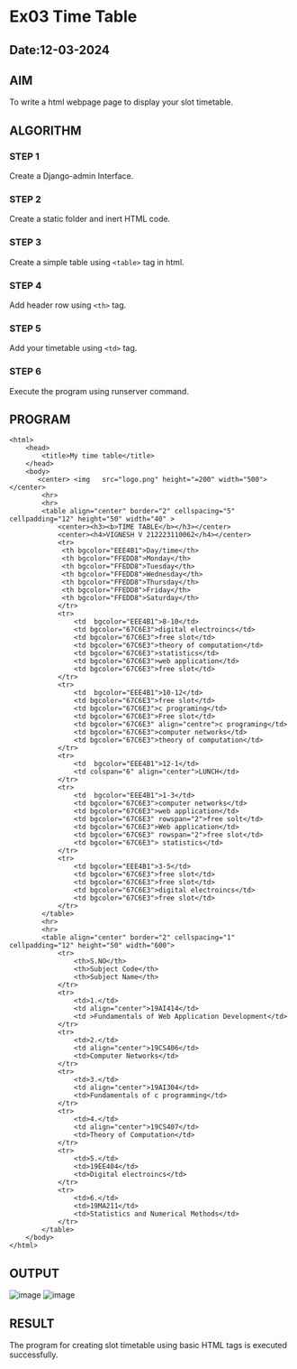 # Ex03 Time Table
## Date:12-03-2024

## AIM
To write a html webpage page to display your slot timetable.

## ALGORITHM
### STEP 1
Create a Django-admin Interface.

### STEP 2
Create a static folder and inert HTML code.

### STEP 3
Create a simple table using ```<table>``` tag in html.

### STEP 4
Add header row using ```<th>``` tag.

### STEP 5
Add your timetable using ```<td>``` tag.

### STEP 6
Execute the program using runserver command.

## PROGRAM
```
<html>
    <head>
        <title>My time table</title>
    </head>
    <body>
       <center> <img   src="logo.png" height="=200" width="500"> </center>
        <hr>
        <hr>
        <table align="center" border="2" cellspacing="5" cellpadding="12" height="50" width="40" >
            <center><h3><b>TIME TABLE</b></h3></center>
            <center><h4>VIGNESH V 212223110062</h4></center>
            <tr>
             <th bgcolor="EEE4B1">Day/time</th>
             <th bgcolor="FFEDD8">Monday</th>
             <th bgcolor="FFEDD8">Tuesday</th>
             <th bgcolor="FFEDD8">Wednesday</th>
             <th bgcolor="FFEDD8">Thursday</th>
             <th bgcolor="FFEDD8">Friday</th>
             <th bgcolor="FFEDD8">Saturday</th>
            </tr>
            <tr>
                <td  bgcolor="EEE4B1">8-10</td>
                <td bgcolor="67C6E3">digital electroincs</td>
                <td bgcolor="67C6E3">free slot</td>
                <td bgcolor="67C6E3">theory of computation</td>
                <td bgcolor="67C6E3">statistics</td>
                <td bgcolor="67C6E3">web application</td>
                <td bgcolor="67C6E3">free slot</td>
            </tr>
            <tr>
                <td  bgcolor="EEE4B1">10-12</td>
                <td bgcolor="67C6E3">free slot</td>
                <td bgcolor="67C6E3">c programing</td>
                <td bgcolor="67C6E3">Free slot</td>
                <td bgcolor="67C6E3" align="centre">c programing</td>
                <td bgcolor="67C6E3">computer networks</td>
                <td bgcolor="67C6E3">theory of computation</td>
            </tr>
            <tr>
                <td  bgcolor="EEE4B1">12-1</td>
                <td colspan="6" align="center">LUNCH</td>
            </tr>
            <tr>
                <td  bgcolor="EEE4B1">1-3</td>
                <td bgcolor="67C6E3">computer networks</td>
                <td bgcolor="67C6E3">web application</td>
                <td bgcolor="67C6E3" rowspan="2">free solt</td>
                <td bgcolor="67C6E3">Web application</td>
                <td bgcolor="67C6E3" rowspan="2">free slot</td>
                <td bgcolor="67C6E3"> statistics</td>
            </tr>
            <tr>
                <td bgcolor="EEE4B1">3-5</td>
                <td bgcolor="67C6E3">free slot</td>
                <td bgcolor="67C6E3">free slot</td>
                <td bgcolor="67C6E3">digital electroincs</td>
                <td bgcolor="67C6E3">free slot</td>
            </tr>
        </table>
        <hr>
        <hr>
        <table align="center" border="2" cellspacing="1" cellpadding="12" height="50" width="600">
            <tr>
                <th>S.NO</th>
                <th>Subject Code</th>
                <th>Subject Name</th>
            </tr>
            <tr>
                <td>1.</td>
                <td align="center">19AI414</td>
                <td >Fundamentals of Web Application Development</td>
            </tr>
            <tr>
                <td>2.</td>
                <td align="center">19CS406</td>
                <td>Computer Networks</td>
            </tr>
            <tr>
                <td>3.</td>
                <td align="center">19AI304</td>
                <td>Fundamentals of c programming</td>
            </tr>
            <tr>
                <td>4.</td>
                <td align="center">19CS407</td>
                <td>Theory of Computation</td>
            </tr>
            <tr>
                <td>5.</td>
                <td>19EE404</td>
                <td>Digital electroincs</td>
            </tr>
            <tr>
                <td>6.</td>
                <td>19MA211</td>
                <td>Statistics and Numerical Methods</td>
            </tr>
        </table>
    </body>
</html>
```


## OUTPUT
![image](https://github.com/Vigneshv-23/slot/assets/110780412/776533b2-e583-42ea-80d5-9d26591e6a17)
![image](https://github.com/Vigneshv-23/slot/assets/110780412/d7c1e93e-6367-4798-ae1a-7cc8953551b5)



## RESULT
The program for creating slot timetable using basic HTML tags is executed successfully.
